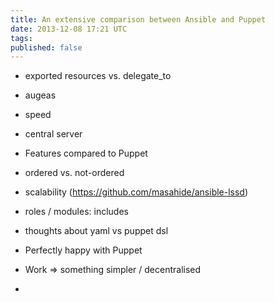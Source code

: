 ```yaml
---
title: An extensive comparison between Ansible and Puppet
date: 2013-12-08 17:21 UTC
tags:
published: false
---
```


- exported resources vs. delegate_to
- augeas
- speed
- central server
- Features compared to Puppet
- ordered vs. not-ordered
- scalability (https://github.com/masahide/ansible-lssd)
- roles / modules: includes
- thoughts about yaml vs puppet dsl

- Perfectly happy with Puppet
- Work => something simpler / decentralised
-
